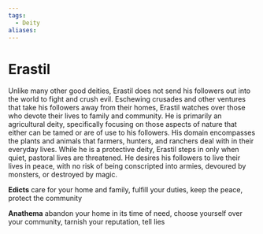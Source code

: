 ```yaml
---
tags:
  - Deity
aliases:
---
```

# Erastil
Unlike many other good deities, Erastil does not send his followers out into the world to fight and crush evil. Eschewing crusades and other ventures that take his followers away from their homes, Erastil watches over those who devote their lives to family and community. He is primarily an agricultural deity, specifically focusing on those aspects of nature that either can be tamed or are of use to his followers. His domain encompasses the plants and animals that farmers, hunters, and ranchers deal with in their everyday lives. While he is a protective deity, Erastil steps in only when quiet, pastoral lives are threatened. He desires his followers to live their lives in peace, with no risk of being conscripted into armies, devoured by monsters, or destroyed by magic.

**Edicts**
care for your home and family, fulfill your duties, keep the peace, protect the community

**Anathema**
abandon your home in its time of need, choose yourself over your community, tarnish your reputation, tell lies